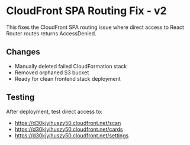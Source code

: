 # CloudFront SPA Routing Fix - v2

This fixes the CloudFront SPA routing issue where direct access to React Router routes returns AccessDenied.

## Changes
- Manually deleted failed CloudFormation stack
- Removed orphaned S3 bucket
- Ready for clean frontend stack deployment

## Testing
After deployment, test direct access to:
- https://d30kjyihuszy50.cloudfront.net/scan
- https://d30kjyihuszy50.cloudfront.net/cards
- https://d30kjyihuszy50.cloudfront.net/settings

